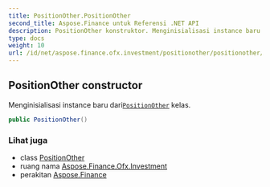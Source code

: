 ```yaml
---
title: PositionOther.PositionOther
second_title: Aspose.Finance untuk Referensi .NET API
description: PositionOther konstruktor. Menginisialisasi instance baru dariPositionOther kelas.
type: docs
weight: 10
url: /id/net/aspose.finance.ofx.investment/positionother/positionother/
---
```

## PositionOther constructor

Menginisialisasi instance baru dari[`PositionOther`](../) kelas.

```csharp
public PositionOther()
```

### Lihat juga

* class [PositionOther](../)
* ruang nama [Aspose.Finance.Ofx.Investment](../../positionother/)
* perakitan [Aspose.Finance](../../../)


